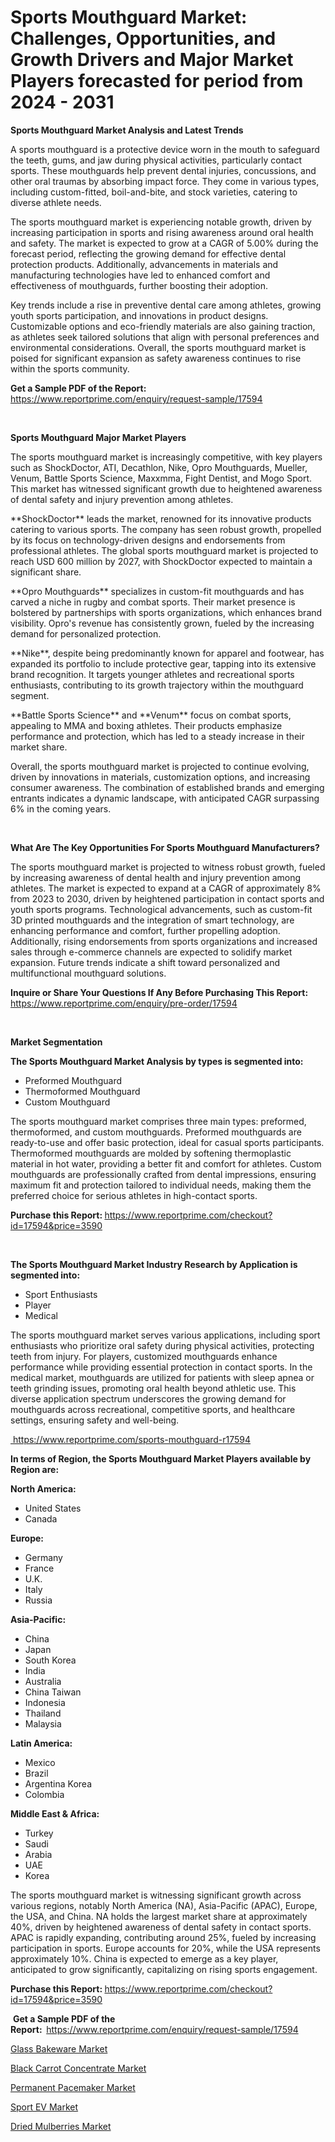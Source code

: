 <p><h1>Sports Mouthguard Market: Challenges, Opportunities, and Growth Drivers and Major Market Players forecasted for period from 2024 - 2031</h1></p><p><strong>Sports Mouthguard Market Analysis and Latest Trends</strong></p>
<p><p>A sports mouthguard is a protective device worn in the mouth to safeguard the teeth, gums, and jaw during physical activities, particularly contact sports. These mouthguards help prevent dental injuries, concussions, and other oral traumas by absorbing impact force. They come in various types, including custom-fitted, boil-and-bite, and stock varieties, catering to diverse athlete needs.</p><p>The sports mouthguard market is experiencing notable growth, driven by increasing participation in sports and rising awareness around oral health and safety. The market is expected to grow at a CAGR of 5.00% during the forecast period, reflecting the growing demand for effective dental protection products. Additionally, advancements in materials and manufacturing technologies have led to enhanced comfort and effectiveness of mouthguards, further boosting their adoption.</p><p>Key trends include a rise in preventive dental care among athletes, growing youth sports participation, and innovations in product designs. Customizable options and eco-friendly materials are also gaining traction, as athletes seek tailored solutions that align with personal preferences and environmental considerations. Overall, the sports mouthguard market is poised for significant expansion as safety awareness continues to rise within the sports community.</p></p>
<p><strong>Get a Sample PDF of the Report:&nbsp;</strong> <a href="https://www.reportprime.com/enquiry/request-sample/17594?utm_campaign=115&utm_medium=2&utm_source=Github&utm_content=ia&utm_term=19112024&utm_id=sports-mouthguard">https://www.reportprime.com/enquiry/request-sample/17594</a></p>
<p>&nbsp;</p>
<p><strong>Sports Mouthguard Major Market Players</strong></p>
<p><p>The sports mouthguard market is increasingly competitive, with key players such as ShockDoctor, ATI, Decathlon, Nike, Opro Mouthguards, Mueller, Venum, Battle Sports Science, Maxxmma, Fight Dentist, and Mogo Sport. This market has witnessed significant growth due to heightened awareness of dental safety and injury prevention among athletes.</p><p>**ShockDoctor** leads the market, renowned for its innovative products catering to various sports. The company has seen robust growth, propelled by its focus on technology-driven designs and endorsements from professional athletes. The global sports mouthguard market is projected to reach USD 600 million by 2027, with ShockDoctor expected to maintain a significant share.</p><p>**Opro Mouthguards** specializes in custom-fit mouthguards and has carved a niche in rugby and combat sports. Their market presence is bolstered by partnerships with sports organizations, which enhances brand visibility. Opro's revenue has consistently grown, fueled by the increasing demand for personalized protection.</p><p>**Nike**, despite being predominantly known for apparel and footwear, has expanded its portfolio to include protective gear, tapping into its extensive brand recognition. It targets younger athletes and recreational sports enthusiasts, contributing to its growth trajectory within the mouthguard segment.</p><p>**Battle Sports Science** and **Venum** focus on combat sports, appealing to MMA and boxing athletes. Their products emphasize performance and protection, which has led to a steady increase in their market share.</p><p>Overall, the sports mouthguard market is projected to continue evolving, driven by innovations in materials, customization options, and increasing consumer awareness. The combination of established brands and emerging entrants indicates a dynamic landscape, with anticipated CAGR surpassing 6% in the coming years.</p></p>
<p>&nbsp;</p>
<p><strong>What Are The Key Opportunities For Sports Mouthguard Manufacturers?</strong></p>
<p><p>The sports mouthguard market is projected to witness robust growth, fueled by increasing awareness of dental health and injury prevention among athletes. The market is expected to expand at a CAGR of approximately 8% from 2023 to 2030, driven by heightened participation in contact sports and youth sports programs. Technological advancements, such as custom-fit 3D printed mouthguards and the integration of smart technology, are enhancing performance and comfort, further propelling adoption. Additionally, rising endorsements from sports organizations and increased sales through e-commerce channels are expected to solidify market expansion. Future trends indicate a shift toward personalized and multifunctional mouthguard solutions.</p></p>
<p><strong>Inquire or Share Your Questions If Any Before Purchasing This Report:</strong> <a href="https://www.reportprime.com/enquiry/pre-order/17594?utm_campaign=115&utm_medium=2&utm_source=Github&utm_content=ia&utm_term=19112024&utm_id=sports-mouthguard">https://www.reportprime.com/enquiry/pre-order/17594</a></p>
<p>&nbsp;</p>
<p><strong>Market Segmentation</strong></p>
<p><strong>The Sports Mouthguard Market Analysis by types is segmented into:</strong></p>
<p><ul><li>Preformed Mouthguard</li><li>Thermoformed Mouthguard</li><li>Custom Mouthguard</li></ul></p>
<p><p>The sports mouthguard market comprises three main types: preformed, thermoformed, and custom mouthguards. Preformed mouthguards are ready-to-use and offer basic protection, ideal for casual sports participants. Thermoformed mouthguards are molded by softening thermoplastic material in hot water, providing a better fit and comfort for athletes. Custom mouthguards are professionally crafted from dental impressions, ensuring maximum fit and protection tailored to individual needs, making them the preferred choice for serious athletes in high-contact sports.</p></p>
<p><strong>Purchase this Report:&nbsp;</strong><a href="https://www.reportprime.com/checkout?id=17594&price=3590&utm_campaign=115&utm_medium=2&utm_source=Github&utm_content=ia&utm_term=19112024&utm_id=sports-mouthguard">https://www.reportprime.com/checkout?id=17594&price=3590</a></p>
<p>&nbsp;</p>
<p><strong>The Sports Mouthguard Market Industry Research by Application is segmented into:</strong></p>
<p><ul><li>Sport Enthusiasts</li><li>Player</li><li>Medical</li></ul></p>
<p><p>The sports mouthguard market serves various applications, including sport enthusiasts who prioritize oral safety during physical activities, protecting teeth from injury. For players, customized mouthguards enhance performance while providing essential protection in contact sports. In the medical market, mouthguards are utilized for patients with sleep apnea or teeth grinding issues, promoting oral health beyond athletic use. This diverse application spectrum underscores the growing demand for mouthguards across recreational, competitive sports, and healthcare settings, ensuring safety and well-being.</p></p>
<p><a href="https://www.reportprime.com/sports-mouthguard-r17594?utm_campaign=115&utm_medium=2&utm_source=Github&utm_content=ia&utm_term=19112024&utm_id=sports-mouthguard">&nbsp;https://www.reportprime.com/sports-mouthguard-r17594</a></p>
<p><strong>In terms of Region, the Sports Mouthguard Market Players available by Region are:</strong></p>
<p>
    <p> <strong> North America: </strong>
        <ul>
            <li>United States</li>
            <li>Canada</li>
        </ul>
        </p> 
    <p> <strong> Europe: </strong>
        <ul>
            <li>Germany</li>
            <li>France</li>
            <li>U.K.</li>
            <li>Italy</li>
            <li>Russia</li>
        </ul>
        </p> 
    <p> <strong> Asia-Pacific: </strong>
        <ul>
            <li>China</li>
            <li>Japan</li>
            <li>South Korea</li>
            <li>India</li>
            <li>Australia</li>
            <li>China Taiwan</li>
            <li>Indonesia</li>
            <li>Thailand</li>
            <li>Malaysia</li>
        </ul>
        </p> 
    <p> <strong> Latin America: </strong>
        <ul>
            <li>Mexico</li>
            <li>Brazil</li>
            <li>Argentina Korea</li>
            <li>Colombia</li>
        </ul>
        </p> 
    <p> <strong> Middle East & Africa: </strong>
        <ul>
            <li>Turkey</li>
            <li>Saudi</li>
            <li>Arabia</li>
            <li>UAE</li>
            <li>Korea</li>
        </ul>
    </p>
    </p>
<p><p>The sports mouthguard market is witnessing significant growth across various regions, notably North America (NA), Asia-Pacific (APAC), Europe, the USA, and China. NA holds the largest market share at approximately 40%, driven by heightened awareness of dental safety in contact sports. APAC is rapidly expanding, contributing around 25%, fueled by increasing participation in sports. Europe accounts for 20%, while the USA represents approximately 10%. China is expected to emerge as a key player, anticipated to grow significantly, capitalizing on rising sports engagement.</p></p>
<p><strong>Purchase this Report: </strong><a href="https://www.reportprime.com/checkout?id=17594&price=3590&utm_campaign=115&utm_medium=2&utm_source=Github&utm_content=ia&utm_term=19112024&utm_id=sports-mouthguard">https://www.reportprime.com/checkout?id=17594&price=3590</a></p>
<p>&nbsp;<strong>Get a Sample PDF of the Report:&nbsp;&nbsp;</strong><a href="https://www.reportprime.com/enquiry/request-sample/17594?utm_campaign=115&utm_medium=2&utm_source=Github&utm_content=ia&utm_term=19112024&utm_id=sports-mouthguard">https://www.reportprime.com/enquiry/request-sample/17594</a></p>
<p><strong></strong></p>
<p><p><a href="https://www.linkedin.com/pulse/strategic-market-insights-global-glass-bakeware-2024-2031-oogne?utm_campaign=115&utm_medium=2&utm_source=Github&utm_content=ia&utm_term=19112024&utm_id=sports-mouthguard">Glass Bakeware Market</a></p><p><a href="https://www.linkedin.com/pulse/year-on-year-growth-black-carrot-concentrate-market-96-cagr-from-25t7e?utm_campaign=115&utm_medium=2&utm_source=Github&utm_content=ia&utm_term=19112024&utm_id=sports-mouthguard">Black Carrot Concentrate Market</a></p><p><a href="https://issuu.com/reportprime-2/docs/permanent-pacemaker-market-size-203_7b7142b2caa82c?utm_campaign=115&utm_medium=2&utm_source=Github&utm_content=ia&utm_term=19112024&utm_id=sports-mouthguard">Permanent Pacemaker Market</a></p><p><a href="https://issuu.com/reportprime-2/docs/sport-ev-market-size-2030.pptx_36c715560f25fb?utm_campaign=115&utm_medium=2&utm_source=Github&utm_content=ia&utm_term=19112024&utm_id=sports-mouthguard">Sport EV Market</a></p><p><a href="https://www.linkedin.com/pulse/key-driving-factors-dried-mulberries-industry-striking-cyrve?utm_campaign=115&utm_medium=2&utm_source=Github&utm_content=ia&utm_term=19112024&utm_id=sports-mouthguard">Dried Mulberries Market</a></p></p>